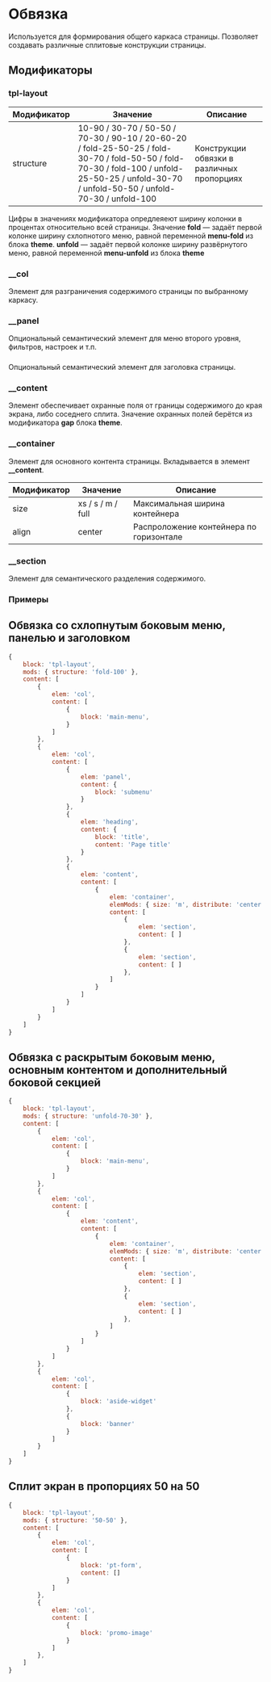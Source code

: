 # Обвязка
Используется для формирования общего каркаса страницы. Позволяет создавать различные сплитовые конструкции страницы.

## Модификаторы

### tpl-layout
| Модификатор	 | Значение        | Описание                         |
| ------------ | --------------- | -------------------------------- |
| structure 	| 10-90 / 30-70 / 50-50 / 70-30 / 90-10 / 20-60-20 / fold-25-50-25 / fold-30-70 / fold-50-50 / fold-70-30 / fold-100 / unfold-25-50-25 / unfold-30-70 / unfold-50-50 / unfold-70-30 / unfold-100 	| Конструкции обвязки в различных пропорциях |

Цифры в значениях модификатора опредлеяеют ширину колонки в процентах относительно всей страницы. Значение **fold** — задаёт первой колонке ширину схлопнотого меню, равной переменной **menu-fold** из блока **theme**. **unfold** — задаёт первой колонке ширину развёрнутого меню, равной переменной **menu-unfold** из блока **theme**


### __col
Элемент для разграничения содержимого страницы по выбранному каркасу.

### __panel
Опциональный семантический элемент для меню второго уровня, фильтров, настроек и т.п.

###
Опциональный семантический элемент для заголовка страницы.

### __content
Элемент обеспечивает охранные поля от границы содержимого до края экрана, либо соседнего сплита. Значение охранных полей берётся из модификатора **gap** блока **theme**.

### __container
Элемент для основного контента страницы. Вкладывается в элемент **__content**.

| Модификатор	 | Значение        | Описание                         |
| ------------ | --------------- | -------------------------------- |
| size 	| xs / s / m / full 	| Максимальная ширина контейнера |
| align 	 | center 	 | Распроложение контейнера по горизонтале |

### __section
Элемент для семантического разделения содержимого.



### Примеры

## Обвязка со схлопнутым боковым меню, панелью и заголовком
```javascript
{
	block: 'tpl-layout',
	mods: { structure: 'fold-100' },
	content: [
		{
			elem: 'col',
			content: [
				{
					block: 'main-menu',
				}
			]
		},
		{
			elem: 'col',
			content: [
				{
					elem: 'panel',
					content: {
						block: 'submenu'
					}
				},
				{
					elem: 'heading',
					content: {
						block: 'title',
						content: 'Page title'
					}
				},
				{
					elem: 'content',
					content: [
						{
							elem: 'container',
							elemMods: { size: 'm', distribute: 'center' },
							content: [
								{
									elem: 'section',
									content: [ ]
								},
								{
									elem: 'section',
									content: [ ]
								},
							]
						}
					]
				}
			]
		}
	]
}
```

## Обвязка с раскрытым боковым меню, основным контентом и дополнительный боковой секцией
```javascript
{
	block: 'tpl-layout',
	mods: { structure: 'unfold-70-30' },
	content: [
		{
			elem: 'col',
			content: [
				{
					block: 'main-menu',
				}
			]
		},
		{
			elem: 'col',
			content: [
				{
					elem: 'content',
					content: [
						{
							elem: 'container',
							elemMods: { size: 'm', distribute: 'center' },
							content: [
								{
									elem: 'section',
									content: [ ]
								},
								{
									elem: 'section',
									content: [ ]
								},
							]
						}
					]
				}
			]
		},
		{
			elem: 'col',
			content: [
				{
					block: 'aside-widget'
				},
				{
					block: 'banner'
				}
			]
		}
	]
}
```

## Сплит экран в пропорциях 50 на 50
```javascript
{
	block: 'tpl-layout',
	mods: { structure: '50-50' },
	content: [
		{
			elem: 'col',
			content: [
				{
					block: 'pt-form',
					content: []
				}
			]
		},
		{
			elem: 'col',
			content: [
				{
					block: 'promo-image'
				}
			]
		},
	]
}
```
